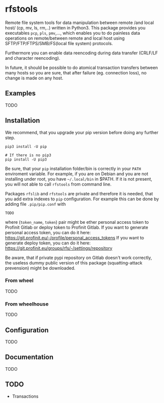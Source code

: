 # rfstools
Remote file system tools for data manipulation between remote /and local host/ (cp, mv, ls, rm,..) written in Python3. 
This package provides you executables `pcp`, `pls`, `pmv`,..., which enables you to do painless data operations on remote/between remote and local host using SFTP/FTP/FTPS/SMB/FS(local file system) protocols.

Furthermore you can enable data reencoding during data transfer (CRLF/LF and character reencoding). 

In future, it should be possible to do atomical transaction transfers between many hosts so you are sure, that after failure (eg. connection loss), no change is made on any host.

## Examples
TODO

## Installation
We recommend, that you upgrade your pip version before doing any further step.

    pip3 install -U pip

    # If there is no pip3
    pip install -U pip3       

Be sure, that your `pip` installation folder/bin is correctly in your `PATH` enviroment variable. 
For example, if you are on Debian and you are not installing under root, you have `~/.local/bin` in $PATH.
If it is not present, you will not able to call `rfstools` from command line.

Packages `rfslib` and `rfstools` are private and therefore it is needed, that you add extra indexes to `pip` configuration.
For example this can be done by adding file `.pip/pip.conf` with

    TODO

where (`token_name`, `token`) pair might be ether personal access token to Profinit Gitlab or deploy token to Profinit Gitlab.
If you want to generate personal access token, you can do it here: https://git.profinit.eu/-/profile/personal_access_tokens
If you want to generate deploy token, you can do it here: https://git.profinit.eu/groups/rfs/-/settings/repository

Be aware, that if private pypi repository on Gitlab doesn't work correctly, the useless dummy public version of this package (squatting-attack prevension) might be downloaded.

### From wheel
TODO
### From wheelhouse
TODO

## Configuration
TODO

## Documentation
TODO

## TODO
* Transactions 

